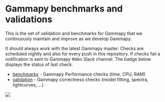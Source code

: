 # Gammapy benchmarks and validations

This is the set of validation and benchmarks for Gammapy that we
continuously maintain and improve as we develop Gammapy.

It should always work with the latest Gammapy master. Checks are scheduled nightly and also 
for every push in this repository. If checks fail a notification is sent to Gammapy #dev Slack 
channel. The badge below displays the status of last check.

- [benchmarks](benchmarks) - Gammapy Performance checks (time, CPU, RAM)
- [validation](validation) - Gammapy correctness checks (model fitting, spectra, lightcurves, ...)

![](https://github.com/gammapy/gammapy-benchmarks/workflows/benchmarks%20and%20validations/badge.svg)
